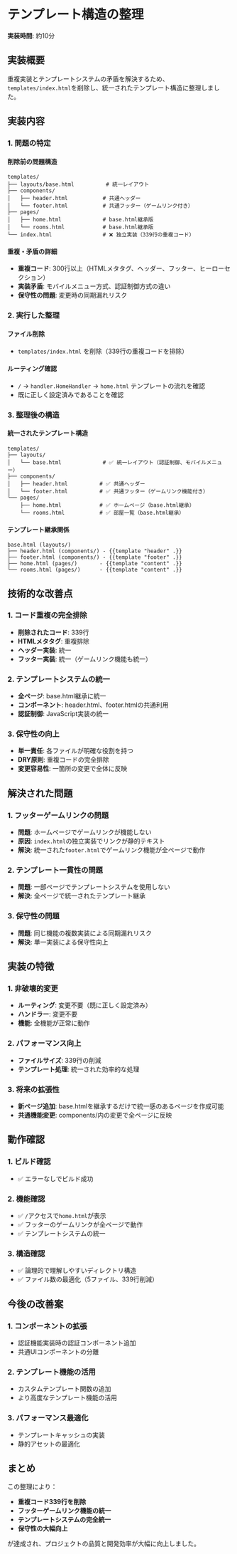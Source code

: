 # テンプレート構造の整理

**実装時間**: 約10分

## 実装概要

重複実装とテンプレートシステムの矛盾を解決するため、`templates/index.html`を削除し、統一されたテンプレート構造に整理しました。

## 実装内容

### 1. 問題の特定

#### 削除前の問題構造
```
templates/
├── layouts/base.html          # 統一レイアウト
├── components/
│   ├── header.html           # 共通ヘッダー
│   └── footer.html           # 共通フッター（ゲームリンク付き）
├── pages/
│   ├── home.html             # base.html継承版
│   └── rooms.html            # base.html継承版
└── index.html                # ❌ 独立実装（339行の重複コード）
```

#### 重複・矛盾の詳細
- **重複コード**: 300行以上（HTMLメタタグ、ヘッダー、フッター、ヒーローセクション）
- **実装矛盾**: モバイルメニュー方式、認証制御方式の違い
- **保守性の問題**: 変更時の同期漏れリスク

### 2. 実行した整理

#### ファイル削除
- `templates/index.html` を削除（339行の重複コードを排除）

#### ルーティング確認
- `/` → `handler.HomeHandler` → `home.html` テンプレートの流れを確認
- 既に正しく設定済みであることを確認

### 3. 整理後の構造

#### 統一されたテンプレート構造
```
templates/
├── layouts/
│   └── base.html             # ✅ 統一レイアウト（認証制御、モバイルメニュー）
├── components/
│   ├── header.html          # ✅ 共通ヘッダー
│   └── footer.html          # ✅ 共通フッター（ゲームリンク機能付き）
└── pages/
    ├── home.html            # ✅ ホームページ（base.html継承）
    └── rooms.html           # ✅ 部屋一覧（base.html継承）
```

#### テンプレート継承関係
```
base.html (layouts/)
├── header.html (components/) - {{template "header" .}}
├── footer.html (components/) - {{template "footer" .}}
├── home.html (pages/)       - {{template "content" .}}
└── rooms.html (pages/)      - {{template "content" .}}
```

## 技術的な改善点

### 1. コード重複の完全排除
- **削除されたコード**: 339行
- **HTMLメタタグ**: 重複排除
- **ヘッダー実装**: 統一
- **フッター実装**: 統一（ゲームリンク機能も統一）

### 2. テンプレートシステムの統一
- **全ページ**: base.html継承に統一
- **コンポーネント**: header.html、footer.htmlの共通利用
- **認証制御**: JavaScript実装の統一

### 3. 保守性の向上
- **単一責任**: 各ファイルが明確な役割を持つ
- **DRY原則**: 重複コードの完全排除
- **変更容易性**: 一箇所の変更で全体に反映

## 解決された問題

### 1. フッターゲームリンクの問題
- **問題**: ホームページでゲームリンクが機能しない
- **原因**: `index.html`の独立実装でリンクが静的テキスト
- **解決**: 統一された`footer.html`でゲームリンク機能が全ページで動作

### 2. テンプレート一貫性の問題
- **問題**: 一部ページでテンプレートシステムを使用しない
- **解決**: 全ページで統一されたテンプレート継承

### 3. 保守性の問題
- **問題**: 同じ機能の複数実装による同期漏れリスク
- **解決**: 単一実装による保守性向上

## 実装の特徴

### 1. 非破壊的変更
- **ルーティング**: 変更不要（既に正しく設定済み）
- **ハンドラー**: 変更不要
- **機能**: 全機能が正常に動作

### 2. パフォーマンス向上
- **ファイルサイズ**: 339行の削減
- **テンプレート処理**: 統一された効率的な処理

### 3. 将来の拡張性
- **新ページ追加**: base.htmlを継承するだけで統一感のあるページを作成可能
- **共通機能変更**: components/内の変更で全ページに反映

## 動作確認

### 1. ビルド確認
- ✅ エラーなしでビルド成功

### 2. 機能確認
- ✅ `/`アクセスで`home.html`が表示
- ✅ フッターのゲームリンクが全ページで動作
- ✅ テンプレートシステムの統一

### 3. 構造確認
- ✅ 論理的で理解しやすいディレクトリ構造
- ✅ ファイル数の最適化（5ファイル、339行削減）

## 今後の改善案

### 1. コンポーネントの拡張
- 認証機能実装時の認証コンポーネント追加
- 共通UIコンポーネントの分離

### 2. テンプレート機能の活用
- カスタムテンプレート関数の追加
- より高度なテンプレート機能の活用

### 3. パフォーマンス最適化
- テンプレートキャッシュの実装
- 静的アセットの最適化

## まとめ

この整理により：
- **重複コード339行を削除**
- **フッターゲームリンク機能の統一**
- **テンプレートシステムの完全統一**
- **保守性の大幅向上**

が達成され、プロジェクトの品質と開発効率が大幅に向上しました。